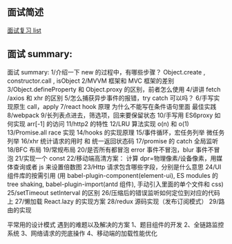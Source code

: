 ## 面试简述

[面试复习 list](https://bitable.feishu.cn/app8Ok6k9qafpMkgyRbfgxeEnet?from=logout&table=tblEnSV2PNAajtWE&view=vewJHSwJVd)

## 面试 summary:

面试 summary:
1/介绍一下 new 的过程中，有哪些步骤？ Object.create , constructor.call , isObject
2/MVVM 框架和 MVC 框架的差别
3/Object.defineProperty 和 Object.proxy 的区别，前者怎么使用
4/讲讲 fetch /axios 和 xhr 的区别
5/怎么捕获异步事件的报错，try catch 可以吗？
6/手写实现原生 call，apply
7/react hook 原理 为什么不能写在条件语句里面 最佳实践
8/webpack
9/长列表点进去，筛选项，回来要保留状态
10/手写用 ES6proxy 如何实现 arr[-1] 的访问
11/http2 的特性
12/LRU 算法实现 o(n) 和 o(1)
13/Promise.all race 实现
14/hooks 的实现原理
15/事件循环，宏任务列举 微任务列举
16/xhr 统计请求的用时 和 统一返回状态码
17/promise 的 catch 全局监听
18/BFC 布局
19/常规布局
20/是否所有都冒泡 error 事件不冒泡，blur 事件不冒泡
21/实现一个 const
22/移动端高清方案： 计算 dpr=物理像素/设备像素，用媒体查询或者 js 来设置倍数图
23/Http 请求包含哪些字段，分别是什么意思
24/UI 组件库的按需引用 (用 babel-plugin-component(element-ui), ES modules 的 tree shaking, babel-plugin-import(antd 组件), 手动引入里面的单个文件和 css)
25/setTimeout setInterval 的区别
26/压缩后的错误监听如何定位到对应的代码上
27/懒加载 React.lazy 的实现方案
28/redux 源码实现（发布订阅模式）
29/路由的实现

平常用的设计模式
遇到的难题以及解决的方案
1、题目组件的开发
2、全链路监控系统
3、网络请求的兜底操作
4、移动端的加载性能优化
